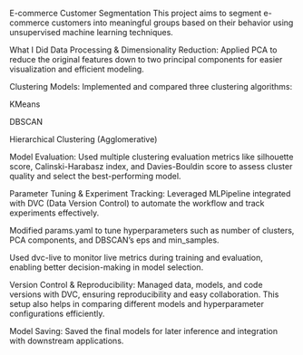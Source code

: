 E-commerce Customer Segmentation
This project aims to segment e-commerce customers into meaningful groups based on their behavior using unsupervised machine learning techniques.

What I Did
Data Processing & Dimensionality Reduction:
Applied PCA to reduce the original features down to two principal components for easier visualization and efficient modeling.

Clustering Models:
Implemented and compared three clustering algorithms:

KMeans

DBSCAN

Hierarchical Clustering (Agglomerative)

Model Evaluation:
Used multiple clustering evaluation metrics like silhouette score, Calinski-Harabasz index, and Davies-Bouldin score to assess cluster quality and select the best-performing model.

Parameter Tuning & Experiment Tracking:
Leveraged MLPipeline integrated with DVC (Data Version Control) to automate the workflow and track experiments effectively.

Modified params.yaml to tune hyperparameters such as number of clusters, PCA components, and DBSCAN’s eps and min_samples.

Used dvc-live to monitor live metrics during training and evaluation, enabling better decision-making in model selection.

Version Control & Reproducibility:
Managed data, models, and code versions with DVC, ensuring reproducibility and easy collaboration.
This setup also helps in comparing different models and hyperparameter configurations efficiently.

Model Saving:
Saved the final models for later inference and integration with downstream applications.
